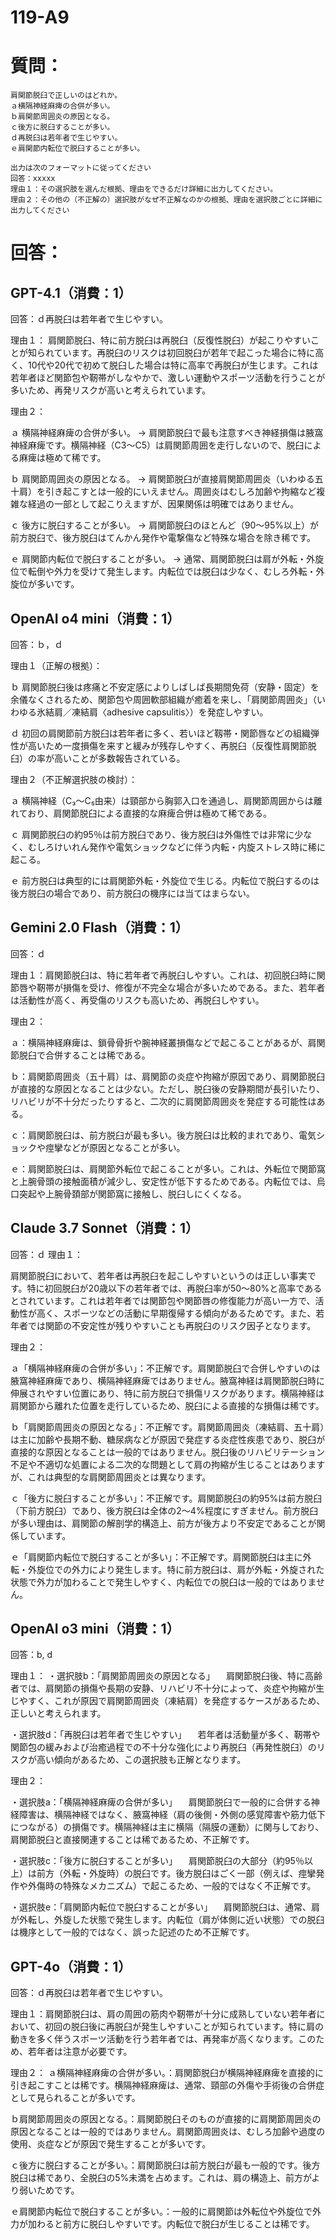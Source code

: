 # 119-A9

# 質問：

```
肩関節脱臼で正しいのはどれか。
ａ横隔神経麻痺の合併が多い。
ｂ肩関節周囲炎の原因となる。
ｃ後方に脱臼することが多い。
ｄ再脱臼は若年者で生じやすい。
ｅ肩関節内転位で脱臼することが多い。

出力は次のフォーマットに従ってください
回答：xxxxx
理由１：その選択肢を選んだ根拠、理由をできるだけ詳細に出力してください。
理由２：その他の（不正解の）選択肢がなぜ不正解なのかの根拠、理由を選択肢ごとに詳細に出力してください
```

# 回答：

## GPT-4.1（消費：1）

回答：ｄ再脱臼は若年者で生じやすい。

理由１：
肩関節脱臼、特に前方脱臼は再脱臼（反復性脱臼）が起こりやすいことが知られています。再脱臼のリスクは初回脱臼が若年で起こった場合に特に高く、10代や20代で初めて脱臼した場合は特に高率で再脱臼が生じます。これは若年者ほど関節包や靭帯がしなやかで、激しい運動やスポーツ活動を行うことが多いため、再発リスクが高いと考えられています。

理由２：

ａ 横隔神経麻痺の合併が多い。
→ 肩関節脱臼で最も注意すべき神経損傷は腋窩神経麻痺です。横隔神経（C3～C5）は肩関節周囲を走行しないので、脱臼による麻痺は極めて稀です。

ｂ 肩関節周囲炎の原因となる。
→ 肩関節脱臼が直接肩関節周囲炎（いわゆる五十肩）を引き起こすとは一般的にいえません。周囲炎はむしろ加齢や拘縮など複雑な経過の一部として起こりえますが、因果関係は明確ではありません。

ｃ 後方に脱臼することが多い。
→ 肩関節脱臼のほとんど（90～95%以上）が前方脱臼で、後方脱臼はてんかん発作や電撃傷など特殊な場合を除き稀です。

ｅ 肩関節内転位で脱臼することが多い。
→ 通常、肩関節脱臼は肩が外転・外旋位で転倒や外力を受けて発生します。内転位では脱臼は少なく、むしろ外転・外旋位が多いです。




## OpenAI o4 mini（消費：1）

回答：ｂ，ｄ

理由１（正解の根拠）： 

ｂ 肩関節脱臼後は疼痛と不安定感によりしばしば長期間免荷（安静・固定）を余儀なくされるため、関節包や周囲軟部組織が癒着を来し、「肩関節周囲炎」（いわゆる氷結肩／凍結肩〈adhesive capsulitis〉）を発症しやすい。

ｄ 初回の肩関節前方脱臼は若年者に多く、若いほど靱帯・関節唇などの組織弾性が高いため一度損傷を来すと緩みが残存しやすく、再脱臼（反復性肩関節脱臼）の率が高いことが多数報告されている。

理由２（不正解選択肢の検討）： 

ａ 横隔神経（C₃～C₅由来）は頸部から胸郭入口を通過し、肩関節周囲からは離れており、肩関節脱臼による直接的な麻痺合併は極めて稀である。

ｃ 肩関節脱臼の約95％は前方脱臼であり、後方脱臼は外傷性では非常に少なく、むしろけいれん発作や電気ショックなどに伴う内転・内旋ストレス時に稀に起こる。

ｅ 前方脱臼は典型的には肩関節外転・外旋位で生じる。内転位で脱臼するのは後方脱臼の場合であり、前方脱臼の機序には当てはまらない。




## Gemini 2.0 Flash（消費：1）

回答：ｄ

理由１：肩関節脱臼は、特に若年者で再脱臼しやすい。これは、初回脱臼時に関節唇や靭帯が損傷を受け、修復が不完全な場合が多いためである。また、若年者は活動性が高く、再受傷のリスクも高いため、再脱臼しやすい。

理由２： 

ａ：横隔神経麻痺は、鎖骨骨折や腕神経叢損傷などで起こることがあるが、肩関節脱臼で合併することは稀である。 

ｂ：肩関節周囲炎（五十肩）は、肩関節の炎症や拘縮が原因であり、肩関節脱臼が直接的な原因となることは少ない。ただし、脱臼後の安静期間が長引いたり、リハビリが不十分だったりすると、二次的に肩関節周囲炎を発症する可能性はある。 

ｃ：肩関節脱臼は、前方脱臼が最も多い。後方脱臼は比較的まれであり、電気ショックや痙攣などが原因となることが多い。 

ｅ：肩関節脱臼は、肩関節外転位で起こることが多い。これは、外転位で関節窩と上腕骨頭の接触面積が減少し、安定性が低下するためである。内転位では、烏口突起や上腕骨頚部が関節窩に接触し、脱臼しにくくなる。




## Claude 3.7 Sonnet（消費：1）

回答：ｄ
理由１：

肩関節脱臼において、若年者は再脱臼を起こしやすいというのは正しい事実です。特に初回脱臼が20歳以下の若年者では、再脱臼率が50〜80%と高率であるとされています。これは若年者では関節包や関節唇の修復能力が高い一方で、活動性が高く、スポーツなどの活動に早期復帰する傾向があるためです。また、若年者では関節の不安定性が残りやすいことも再脱臼のリスク因子となります。

理由２：

ａ「横隔神経麻痺の合併が多い」：不正解です。肩関節脱臼で合併しやすいのは腋窩神経麻痺であり、横隔神経麻痺ではありません。腋窩神経は肩関節脱臼時に伸展されやすい位置にあり、特に前方脱臼で損傷リスクがあります。横隔神経は肩関節から離れた位置を走行しているため、脱臼による直接的な損傷は稀です。

ｂ「肩関節周囲炎の原因となる」：不正解です。肩関節周囲炎（凍結肩、五十肩）は主に加齢や長期不動、糖尿病などが原因で発症する炎症性疾患であり、脱臼が直接的な原因となることは一般的ではありません。脱臼後のリハビリテーション不足や不適切な処置による二次的な問題として肩の拘縮が生じることはありますが、これは典型的な肩関節周囲炎とは異なります。

ｃ「後方に脱臼することが多い」：不正解です。肩関節脱臼の約95%は前方脱臼（下前方脱臼）であり、後方脱臼は全体の2〜4%程度にすぎません。前方脱臼が多い理由は、肩関節の解剖学的構造上、前方が後方より不安定であることが関係しています。

ｅ「肩関節内転位で脱臼することが多い」：不正解です。肩関節脱臼は主に外転・外旋位での外力により発生します。特に前方脱臼は、肩が外転・外旋された状態で外力が加わることで発生しやすく、内転位での脱臼は一般的ではありません。




## OpenAI o3 mini（消費：1）

回答：b, d

理由１： ・選択肢b：「肩関節周囲炎の原因となる」
　肩関節脱臼後、特に高齢者では、肩関節の損傷や長期の安静、リハビリ不十分によって、炎症や拘縮が生じやすく、これが原因で肩関節周囲炎（凍結肩）を発症するケースがあるため、正しいと考えられます。

・選択肢d：「再脱臼は若年者で生じやすい」
　若年者は活動量が多く、靭帯や関節包の緩みおよび治癒過程での不十分な強化により再脱臼（再発性脱臼）のリスクが高い傾向があるため、この選択肢も正解となります。

理由２： 

・選択肢a：「横隔神経麻痺の合併が多い」
　肩関節脱臼で一般的に合併する神経障害は、横隔神経ではなく、腋窩神経（肩の後側・外側の感覚障害や筋力低下につながる）の損傷です。横隔神経は主に横隔（隔膜の運動）に関与しており、肩関節脱臼と直接関連することは稀であるため、不正解です。

・選択肢c：「後方に脱臼することが多い」
　肩関節脱臼の大部分（約95％以上）は前方（外転・外旋時）の脱臼です。後方脱臼はごく一部（例えば、痙攣発作や外傷時の特殊なメカニズム）で起こるため、一般的ではなく不正解です。

・選択肢e：「肩関節内転位で脱臼することが多い」
　肩関節脱臼は、通常、肩が外転し、外旋した状態で発生します。内転位（肩が体側に近い状態）での脱臼は機序として一般的ではなく、誤った記述のため不正解です。




## GPT-4o（消費：1）

回答：ｄ再脱臼は若年者で生じやすい。

理由１：肩関節脱臼は、肩の周囲の筋肉や靭帯が十分に成熟していない若年者において、初回の脱臼後に再脱臼が発生しやすいことが知られています。特に肩の動きを多く伴うスポーツ活動を行う若年者では、再発率が高くなります。このため、若年者は注意が必要です。

理由２： ａ横隔神経麻痺の合併が多い。：肩関節脱臼が横隔神経麻痺を直接的に引き起こすことは稀です。横隔神経麻痺は、通常、頸部の外傷や手術後の合併症として見られることが多いです。

ｂ肩関節周囲炎の原因となる。：肩関節脱臼そのものが直接的に肩関節周囲炎の原因となることは一般的ではありません。肩関節周囲炎は、むしろ加齢や過度の使用、炎症などが原因で発生することが多いです。

ｃ後方に脱臼することが多い。：肩関節脱臼は前方脱臼が最も一般的です。後方脱臼は稀であり、全脱臼の5%未満を占めます。これは、肩の構造上、前方がより弱いためです。

ｅ肩関節内転位で脱臼することが多い。：一般的に肩関節は外転位や外旋位で外力が加わると前方に脱臼しやすいです。内転位で脱臼が生じることは稀です。




